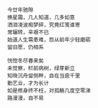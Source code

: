
        今廿年驰隙
        换星霜，几人知道，几多如意
        洒泪凌波痴梦碎，究竟红笺谁寄
        常辗转，辛艰不已
        始道人生需患难，怨从前年少轻磨砺
        留旧愿，仍相系
        
        恍惚冬尽春来矣
        未觉察，栏前病树，绿芽新立
        知晓沉舟留侧畔，自在当逾千里
        勤艺业，才为长计
        如是修身终不枉，对孤觞几度空零涕
        路漫漫，自不易

